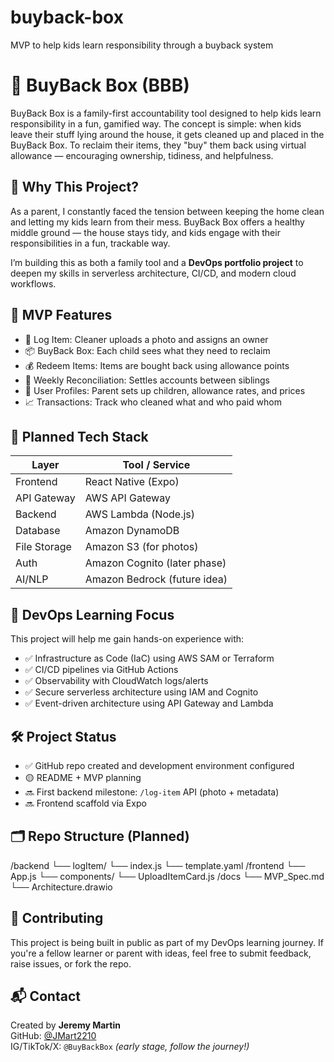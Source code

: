 # buyback-box
MVP to help kids learn responsibility through a buyback system

# 🧰 BuyBack Box (BBB)

BuyBack Box is a family-first accountability tool designed to help kids learn responsibility in a fun, gamified way. The concept is simple: when kids leave their stuff lying around the house, it gets cleaned up and placed in the BuyBack Box. To reclaim their items, they "buy" them back using virtual allowance — encouraging ownership, tidiness, and helpfulness.

## 🧠 Why This Project?

As a parent, I constantly faced the tension between keeping the home clean and letting my kids learn from their mess. BuyBack Box offers a healthy middle ground — the house stays tidy, and kids engage with their responsibilities in a fun, trackable way.

I’m building this as both a family tool and a **DevOps portfolio project** to deepen my skills in serverless architecture, CI/CD, and modern cloud workflows.

## 🎯 MVP Features

- 📸 Log Item: Cleaner uploads a photo and assigns an owner
- 📦 BuyBack Box: Each child sees what they need to reclaim
- 💰 Redeem Items: Items are bought back using allowance points
- 🔁 Weekly Reconciliation: Settles accounts between siblings
- 👥 User Profiles: Parent sets up children, allowance rates, and prices
- 📈 Transactions: Track who cleaned what and who paid whom

## 🚧 Planned Tech Stack

| Layer        | Tool / Service              |
|-------------|-----------------------------|
| Frontend     | React Native (Expo)         |
| API Gateway  | AWS API Gateway             |
| Backend      | AWS Lambda (Node.js)        |
| Database     | Amazon DynamoDB             |
| File Storage | Amazon S3 (for photos)      |
| Auth         | Amazon Cognito (later phase)|
| AI/NLP       | Amazon Bedrock (future idea)|

## 🧪 DevOps Learning Focus

This project will help me gain hands-on experience with:
- ✅ Infrastructure as Code (IaC) using AWS SAM or Terraform
- ✅ CI/CD pipelines via GitHub Actions
- ✅ Observability with CloudWatch logs/alerts
- ✅ Secure serverless architecture using IAM and Cognito
- ✅ Event-driven architecture using API Gateway and Lambda

## 🛠️ Project Status

- ✅ GitHub repo created and development environment configured
- 🟡 README + MVP planning
- 🔜 First backend milestone: `/log-item` API (photo + metadata)
- 🔜 Frontend scaffold via Expo

## 🗂️ Repo Structure (Planned)

/backend
└── logItem/
└── index.js
└── template.yaml
/frontend
└── App.js
└── components/
└── UploadItemCard.js
/docs
└── MVP_Spec.md
└── Architecture.drawio


## 🤝 Contributing

This project is being built in public as part of my DevOps learning journey. If you're a fellow learner or parent with ideas, feel free to submit feedback, raise issues, or fork the repo.

## 📬 Contact

Created by **Jeremy Martin**  
GitHub: [@JMart2210](https://github.com/JMart2210)  
IG/TikTok/X: `@BuyBackBox` *(early stage, follow the journey!)*  